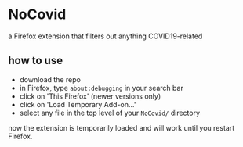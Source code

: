 # NoCovid
a Firefox extension that filters out anything COVID19-related

## how to use
- download the repo
- in Firefox, type `about:debugging` in your search bar
- click on 'This Firefox' (newer versions only)
- click on 'Load Temporary Add-on...'
- select any file in the top level of your `NoCovid/` directory

now the extension is temporarily loaded and will work until you restart Firefox.
